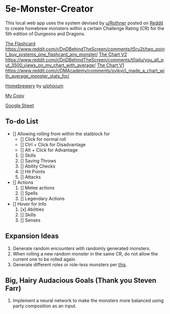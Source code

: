 # 5e-Monster-Creator
This local web app uses the system devised by [u/Rothner](https://www.reddit.com/user/Rothner/) posted on [Reddit](https://www.reddit.com/r/DnDBehindTheScreen/comments/t5ru2t/two_point_buy_systems_one_flashcard_any_monster/?utm_source=share&utm_medium=web2x&context=3) to create homebrew monsters within a certain Challenge Rating (CR) for the 5th edition of Dungeons and Dragons.

[The Flashcard](https://imgur.com/a/a2gRFKC) https://www.reddit.com/r/DnDBehindTheScreen/comments/t5ru2t/two_point_buy_systems_one_flashcard_any_monster/
[The Chart V2](https://imgur.com/a/6EYKXIN) https://www.reddit.com/r/DnDBehindTheScreen/comments/t0ajlu/you_all_put_3500_views_on_my_chart_with_average/
[The Chart V1](https://imgur.com/a/mTFma7j) https://www.reddit.com/r/DMAcademy/comments/svikyj/i_made_a_chart_with_average_monster_stats_for/

[Homebrewery](https://drive.google.com/file/d/1EmMGdLELpXSEklHR6sTeu6JNANuTwZzw/view) by [u/phixium](https://www.reddit.com/r/DMAcademy/comments/svikyj/comment/hzu7z4x/?utm_source=share&utm_medium=web2x&context=3)

[My Copy](https://docs.google.com/spreadsheets/d/1h_37op9uGTxmHoxEq4BmwU3C3qR_pUT2MunhhB3V1ws/edit#gid=0)

[Google Sheet](https://docs.google.com/spreadsheets/d/1ewjp4myFf-_MFH1Qa5bLM3nbO1EtIFzyhl88Hh6EBe4/edit#gid=529759917)

## To-do List
- [] Allowing rolling from within the statblock for
    - [] Click for normal roll
    - [] Ctrl + Click for Disadvantage
    - [] Alt + Click for Advantage
    1. [] Skills
    2. [] Saving Throws
    3. [] Ability Checks
    4. [] Hit Points
    5. [] Attacks
- [] Actions
    1. [] Melee actions
    2. [] Spells
    3. [] Legendary Actions
- [] Hover for Info
    1. [x] Abilities
    2. [] Skills
    3. [] Senses

## Expansion Ideas
1. Generate random encounters with randomly generated monsters.
2. When rolling a new random monster in the same CR, do not allow the current one to be rolled again.
3. Generate different roles or role-less monsters per [this](https://www.reddit.com/r/DMAcademy/comments/hyilfk/using_defined_enemy_roles_to_make_combat_more/?utm_medium=android_app&utm_source=share).


## Big, Hairy Audacious Goals (Thank you Steven Farr)
1. Implement a neural network to make the monsters more balanced using party composition as an input.